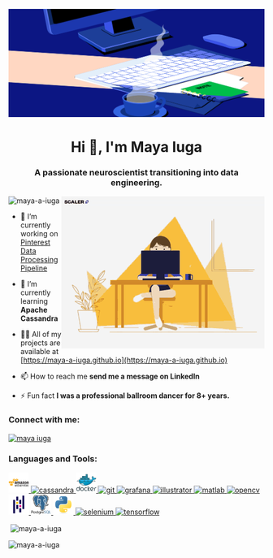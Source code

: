 [![MasterHead](https://github.com/maya-a-iuga/maya-a-iuga/blob/main/90-article-banner-2.gif)](https://github.com/maya-a-iuga)
<h1 align="center">Hi 👋, I'm Maya Iuga</h1>
<h3 align="center">A passionate neuroscientist transitioning into data engineering.</h3>
<img align="right" src="https://github.com/maya-a-iuga/maya-a-iuga/blob/main/scaler-create-impact.gif" alt="Coding" width="400"  />

<p align="left"> <img src="https://komarev.com/ghpvc/?username=maya-a-iuga&label=Profile%20views&color=0e75b6&style=flat" alt="maya-a-iuga" /> </p>

- 🔭 I’m currently working on [Pinterest Data Processing Pipeline](https://github.com/maya-a-iuga/Pinterest-Data-Pipeline)

- 🌱 I’m currently learning **Apache Cassandra**

- 👨‍💻 All of my projects are available at [https://maya-a-iuga.github.io](https://maya-a-iuga.github.io)

- 📫 How to reach me **send me a message on LinkedIn**

- ⚡ Fun fact **I was a professional ballroom dancer for 8+ years.**

<h3 align="left">Connect with me:</h3>
<p align="left">
<a href="https://linkedin.com/in/maya iuga" target="blank"><img align="center" src="https://raw.githubusercontent.com/rahuldkjain/github-profile-readme-generator/master/src/images/icons/Social/linked-in-alt.svg" alt="maya iuga" height="30" width="40" /></a>
</p>

<h3 align="left">Languages and Tools:</h3>
<p align="left"> <a href="https://aws.amazon.com" target="_blank" rel="noreferrer"> <img src="https://raw.githubusercontent.com/devicons/devicon/master/icons/amazonwebservices/amazonwebservices-original-wordmark.svg" alt="aws" width="40" height="40"/> </a> <a href="https://cassandra.apache.org/" target="_blank" rel="noreferrer"> <img src="https://www.vectorlogo.zone/logos/apache_cassandra/apache_cassandra-icon.svg" alt="cassandra" width="40" height="40"/> </a> <a href="https://www.docker.com/" target="_blank" rel="noreferrer"> <img src="https://raw.githubusercontent.com/devicons/devicon/master/icons/docker/docker-original-wordmark.svg" alt="docker" width="40" height="40"/> </a> <a href="https://git-scm.com/" target="_blank" rel="noreferrer"> <img src="https://www.vectorlogo.zone/logos/git-scm/git-scm-icon.svg" alt="git" width="40" height="40"/> </a> <a href="https://grafana.com" target="_blank" rel="noreferrer"> <img src="https://www.vectorlogo.zone/logos/grafana/grafana-icon.svg" alt="grafana" width="40" height="40"/> </a> <a href="https://www.adobe.com/in/products/illustrator.html" target="_blank" rel="noreferrer"> <img src="https://www.vectorlogo.zone/logos/adobe_illustrator/adobe_illustrator-icon.svg" alt="illustrator" width="40" height="40"/> </a> <a href="https://www.mathworks.com/" target="_blank" rel="noreferrer"> <img src="https://upload.wikimedia.org/wikipedia/commons/2/21/Matlab_Logo.png" alt="matlab" width="40" height="40"/> </a> <a href="https://opencv.org/" target="_blank" rel="noreferrer"> <img src="https://www.vectorlogo.zone/logos/opencv/opencv-icon.svg" alt="opencv" width="40" height="40"/> </a> <a href="https://pandas.pydata.org/" target="_blank" rel="noreferrer"> <img src="https://raw.githubusercontent.com/devicons/devicon/2ae2a900d2f041da66e950e4d48052658d850630/icons/pandas/pandas-original.svg" alt="pandas" width="40" height="40"/> </a> <a href="https://www.postgresql.org" target="_blank" rel="noreferrer"> <img src="https://raw.githubusercontent.com/devicons/devicon/master/icons/postgresql/postgresql-original-wordmark.svg" alt="postgresql" width="40" height="40"/> </a> <a href="https://www.python.org" target="_blank" rel="noreferrer"> <img src="https://raw.githubusercontent.com/devicons/devicon/master/icons/python/python-original.svg" alt="python" width="40" height="40"/> </a> <a href="https://www.selenium.dev" target="_blank" rel="noreferrer"> <img src="https://raw.githubusercontent.com/detain/svg-logos/780f25886640cef088af994181646db2f6b1a3f8/svg/selenium-logo.svg" alt="selenium" width="40" height="40"/> </a> <a href="https://www.tensorflow.org" target="_blank" rel="noreferrer"> <img src="https://www.vectorlogo.zone/logos/tensorflow/tensorflow-icon.svg" alt="tensorflow" width="40" height="40"/> </a> </p>

<p>&nbsp;<img align="center" src="https://github-readme-stats.vercel.app/api?username=maya-a-iuga&show_icons=true&locale=en" alt="maya-a-iuga" /></p>
<p><img align="center" src="https://github-readme-streak-stats.herokuapp.com/?user=maya-a-iuga&" alt="maya-a-iuga" /></p>

